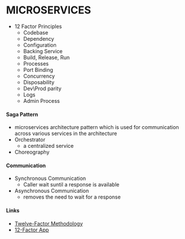 # MICROSERVICES

- 12 Factor Principles
  - Codebase
  - Dependency
  - Configuration
  - Backing Service
  - Build, Release, Run
  - Processes
  - Port Binding
  - Concurrency
  - Disposability
  - Dev\Prod parity
  - Logs
  - Admin Process

#### Saga Pattern

- microservices architecture pattern which is used for communication across various services in the architecture
- Orchestrator
  - a centralized service
- Choreography

#### Communication

- Synchronous Communication
  - Caller wait suntil a response is available
- Asynchronous Communication
  - removes the need to wait for a response

#### Links

- [Twelve-Factor Methodology](https://www.baeldung.com/spring-boot-12-factor)
- [12-Factor App](https://blog.scottlogic.com/2017/07/17/successful-microservices-with-12factor-app.html)

